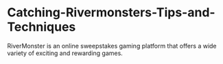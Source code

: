 # Catching-Rivermonsters-Tips-and-Techniques
RiverMonster is an online sweepstakes gaming platform that offers a wide variety of exciting and rewarding games.
